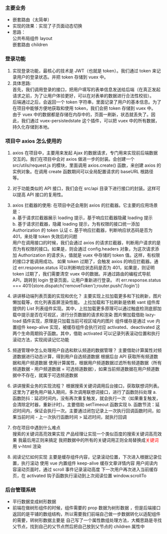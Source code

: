 ### 主要业务

- 嵌套路由（太简单）
- 实现的效果：实现了子页面动态切换
- 思路：  
   公共布局组件 layout  
  嵌套路由 children

### 登录功能

1.  实现登录功能，最核心的技术是 JWT（也就是 token）。我们通过 token 来记录用户的登录状态。并把 token 存储到 vuex 中。
2.  具体思路:  
     首先，我们调用登录的接口，把用户填写的表单信息发送给后端（在真正发起请求之前，为了让用户体验更好，可以在对表单的数据进行合法性校验）。  
     后端通过之后，会返回一个 token 字符串，里面记录了用户的基本信息。为了在项目中能够方便地获取和使用 token，我们会把 token 存储到 vuex 中。  
     由于 vuex 中的数据都是存储在内存中的，页面一刷新，状态就丢失了。因此，我们通过 vuex-persistedstate 这个插件，可以把 vuex 中的所有数据，持久化存储到本地。

### 项目中 axios 怎么使用的

1.  axios 在项目中，主要用来发起 Ajax 的数据请求，专门用来实现前后端数据交互的。我们在项目中会对 axios 做进一步的封装。会创建一个 src/utils/request.js 的模块，里面调用 axios.create() 函数，来创建 axios 的实例对象。在调用 create 函数期间可以全局配置请求的 baseURL 根路径等。
2.  对于功能类似的 API 接口，我们会在 src/api 目录下进行接口的封装。这样可以提高 API 接口的复用性。
3.  axios 拦截器的使用:
    在项目中还会用到 axios 的拦截器。它主要的应用场景是：  
     a. 基于请求拦截器展示 loading 提示，基于响应拦截器隐藏 loading 提示  
     b. 基于请求拦截器，隐藏 loading 提示，为有权限的接口统一添加 Authorization 的 token 认证 c. 基于响应拦截器，判断响应状态码是否为 401，来处理 token 失效后的问题  
     用户在调用接口的时候，我们会通过 axios 的请求拦截器，判断用户请求的是否为有权限的接口。如果是，则会通过 config.headers 对象，为这次请求添加 Authorization 的请求头，值就是 vuex 中存储的 token 值。这样，有权限的接口才能调用成功。
    如果 token 过期了，会触发 axios 的响应拦截器。通过 err.response.status 可以判断响应状态码是否为 401，如果是，则证明 token 过期了，我们需要清空 vuex 中的数据。并通过路由的编程式导航 API，跳转到 login 登录页面，让用户重新进行登录。
    if( err.response.status === 401){store.dispatch('removeToken');router.push('/login')}

4.  讲讲移动端列表页面的实现和优化？
    主要实现上拉加载更多和下拉刷新，图片懒加载等，优化列表首屏渲染性能。
    上拉加载和下拉刷新是依赖 vant 组件库提供的 List 列表组件实现。其中，上拉加载更多原理可以通过触底检测底部加载中提示是否在可视区，进行分页数据的请求和渲染
    图片懒加载借助 lazy-load 插件实现，原理是只加载当前可视区域内的图片
    组件缓存是通过 vue 内置组件 keep-alive 实现，被缓存组件会执行对应 activated、deactivated 这两个生命周期钩子函数。其中，借助 activated 可以记录列表滚动位置和执行滚动方法，实现阅读记忆功能

5.  频道管理中怎么处理用户自选和默认频道的数据管理？
    主要借助计算属性对频道数据进行动态计算，得到用户自选频道数据
    根据后台 API 获取所有频道数据和用户频道数据
    使用计算属性，根据用户频道数据过滤所有频道数据（所有频道数据 - 用户频道数据 = 可选频道数据），如果当前频道数据在用户频道数据中不存在，就属于可选频道数据

6.  讲讲搜索业务的实现流程？
    根据搜索关键词调用后台接口，获取联想词列表。这里为了避免用户输入期间，多次调用联想词接口，进行了函数防抖处理 a. 函数防抖：延迟时间内，没有再次重复触发，就会执行一次（如果重复触发，会清除定时器，重新计时）。主要借助 setTimeout 函数实现 b. 函数节流：延迟时间内，保证会执行一次。主要通过闭包记录上一次执行回调函数时间，如果当前时间 - 上一次执行函数时间 > 延迟时间，就执行回调

7.  你在项目中遇到什么难点  
    搜索的关键词高亮效果实现 产品经理让实现一个类似百度的搜索关键词高亮效果 我最后用正则来搞定
    我把数据中的所有的关键词用正则全局替换成<span style="color:red;">关键词</span> 用 v-html 渲染

8.  阅读记忆如何实现
    主要是缓存组件内容，记录滚动位置，下次进入根据记录位置，执行滚动
    使用 vue 内置组件 keep-alive 缓存文章详情内容
    用户阅读内容滚动页面时，通过 scroll 事件记录滚动高度
    下一次用户再次进入当前缓存页，在 activated 钩子函数执行滚动到上次阅读位置 window.scrollTo

### 后台管理系统

- 平行数据变成树形数据
- 前端在做树形组件的时候，组件需要的 prop 数据为树形数据 ，但是后端接口返回的是平铺的数组结构，所以需要我们前端自己做一步数据转化以适配组件的需要，转树形数据主要是 自己写了一个属性数组处理方法，大概思路是寻找父节点，找到自己的父节点然后把自己放到父节点的 children 属性中
